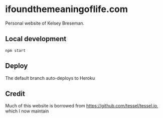 ifoundthemeaningoflife.com
=================

Personal website of Kelsey Breseman.

## Local development
`npm start`

## Deploy
The default branch auto-deploys to Heroku

## Credit
Much of this website is borrowed from https://github.com/tessel/tessel.io, which I now maintain
